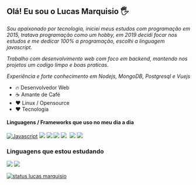 ## Olá! Eu sou o Lucas Marquisio 🖐️

*Sou apaixonado por tecnologia, iniciei meus estudos com programação em 2015, tratava programação como um hobby, em 2019 decidi focar nos estudos e me dedicar 100% a programação, escolhi a linguagem javascript.*

*Trabalho com desenvolvimento web com foco em backend, mantendo nos projetos um codigo limpo e boas praticas.*

*Experiência e forte conhecimento em Nodejs, MongoDB, Postgresql e Vuejs*

* 🔥 Desenvolvedor Web
* ☕ Amante de Café 
* ❤️ Linux / Opensource
* ❤️ Tecnologia


#### Linguagens / Frameworks que uso no meu dia a dia

[![Javascript](https://img.shields.io/badge/JavaScript-F7DF1E?style=for-the-badge&logo=javascript&logoColor=black)]()
[![](https://img.shields.io/badge/HTML5-E34F26?style=for-the-badge&logo=html5&logoColor=white)]()
[![](https://img.shields.io/badge/CSS3-1572B6?style=for-the-badge&logo=css3&logoColor=white)]()
[![](https://img.shields.io/badge/Node.js-43853D?style=for-the-badge&logo=node.js&logoColor=white)]()
[![](https://img.shields.io/badge/Vue.js-35495E?style=for-the-badge&logo=vue.js&logoColor=4FC08D)]()
[![]()]()
[![](https://img.shields.io/badge/PostgreSQL-316192?style=for-the-badge&logo=postgresql&logoColor=white)]()
[![](https://img.shields.io/badge/MongoDB-4EA94B?style=for-the-badge&logo=mongodb&logoColor=white)]()



### Linguagens que estou estudando

[![](https://img.shields.io/badge/TypeScript-007ACC?style=for-the-badge&logo=typescript&logoColor=white)]()
[![](https://img.shields.io/badge/React_Native-20232A?style=for-the-badge&logo=react&logoColor=61DAFB)]()

[![status lucas marquisio](https://github-readme-stats.vercel.app/api?username=lucas-marquisio&hide=contribs,issues&show_icons=true&theme=tokyonight)](https://github.com/lucas-marquisio)

